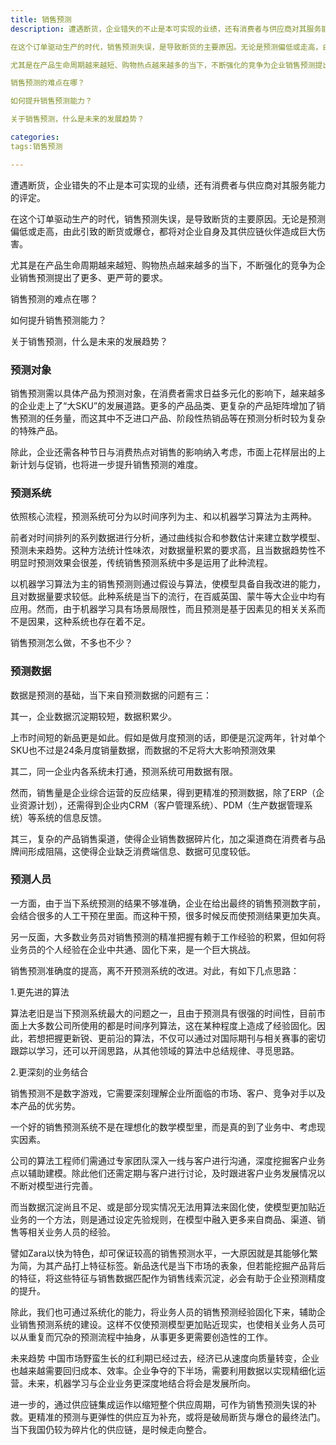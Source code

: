 ```yaml
---
title: 销售预测
description: 遭遇断货，企业错失的不止是本可实现的业绩，还有消费者与供应商对其服务能力的评定。

在这个订单驱动生产的时代，销售预测失误，是导致断货的主要原因。无论是预测偏低或走高，由此引致的断货或爆仓，都将对企业自身及其供应链伙伴造成巨大伤害。

尤其是在产品生命周期越来越短、购物热点越来越多的当下，不断强化的竞争为企业销售预测提出了更多、更严苛的要求。

销售预测的难点在哪？

如何提升销售预测能力？

关于销售预测，什么是未来的发展趋势？

categories:
tags:销售预测 

---
```




遭遇断货，企业错失的不止是本可实现的业绩，还有消费者与供应商对其服务能力的评定。

在这个订单驱动生产的时代，销售预测失误，是导致断货的主要原因。无论是预测偏低或走高，由此引致的断货或爆仓，都将对企业自身及其供应链伙伴造成巨大伤害。

尤其是在产品生命周期越来越短、购物热点越来越多的当下，不断强化的竞争为企业销售预测提出了更多、更严苛的要求。

销售预测的难点在哪？

如何提升销售预测能力？

关于销售预测，什么是未来的发展趋势？

### 预测对象 ###


销售预测需以具体产品为预测对象，在消费者需求日益多元化的影响下，越来越多的企业走上了“大SKU”的发展道路。更多的产品品类、更复杂的产品矩阵增加了销售预测的任务量，而这其中不乏进口产品、阶段性热销品等在预测分析时较为复杂的特殊产品。

除此，企业还需各种节日与消费热点对销售的影响纳入考虑，市面上花样层出的上新计划与促销，也将进一步提升销售预测的难度。

### 预测系统 ###


依照核心流程，预测系统可分为以时间序列为主、和以机器学习算法为主两种。

前者对时间排列的系列数据进行分析，通过曲线拟合和参数估计来建立数学模型、预测未来趋势。这种方法统计性味浓，对数据量积累的要求高，且当数据趋势性不明显时预测效果会很差，传统销售预测系统中多是运用了此种流程。

以机器学习算法为主的销售预测则通过假设与算法，使模型具备自我改进的能力，且对数据量要求较低。此种系统是当下的流行，在百威英国、蒙牛等大企业中均有应用。然而，由于机器学习具有场景局限性，而且预测是基于因素见的相关关系而不是因果，这种系统也存在着不足。


销售预测怎么做，不多也不少？


### 预测数据 ###


数据是预测的基础，当下来自预测数据的问题有三：

其一，企业数据沉淀期较短，数据积累少。

上市时间短的新品更是如此。假如是做月度预测的话，即便是沉淀两年，针对单个SKU也不过是24条月度销量数据，而数据的不足将大大影响预测效果

其二，同一企业内各系统未打通，预测系统可用数据有限。

然而，销售量是企业综合运营的反应结果，得到更精准的预测数据，除了ERP（企业资源计划），还需得到企业内CRM（客户管理系统）、PDM（生产数据管理系统）等系统的信息反馈。

其三，复杂的产品销售渠道，使得企业销售数据碎片化，加之渠道商在消费者与品牌间形成阻隔，这使得企业缺乏消费端信息、数据可见度较低。

### 预测人员 ###


一方面，由于当下系统预测的结果不够准确，企业在给出最终的销售预测数字前，会结合很多的人工干预在里面。而这种干预，很多时候反而使预测结果更加失真。

另一反面，大多数业务员对销售预测的精准把握有赖于工作经验的积累，但如何将业务员的个人经验在企业中共通、固化下来，是一个巨大挑战。


销售预测准确度的提高，离不开预测系统的改进。对此，有如下几点思路：

1.更先进的算法

算法老旧是当下预测系统最大的问题之一，且由于预测具有很强的时间性，目前市面上大多数公司所使用的都是时间序列算法，这在某种程度上造成了经验固化。因此，若想把握更新锐、更前沿的算法，不仅可以通过对国际期刊与相关赛事的密切跟踪以学习，还可以开阔思路，从其他领域的算法中总结规律、寻觅思路。

2.更深刻的业务结合

销售预测不是数字游戏，它需要深刻理解企业所面临的市场、客户、竞争对手以及本产品的优劣势。

一个好的销售预测系统不是在理想化的数学模型里，而是真的到了业务中、考虑现实因素。

公司的算法工程师们需通过专家团队深入一线与客户进行沟通，深度挖掘客户业务点以辅助建模。除此他们还需定期与客户进行讨论，及时跟进客户业务发展情况以不断对模型进行完善。

而当数据沉淀尚且不足、或是部分现实情况无法用算法来固化使，使模型更加贴近业务的一个方法，则是通过设定先验规则，在模型中融入更多来自商品、渠道、销售等相关业务人员的经验。

譬如Zara以快为特色，却可保证较高的销售预测水平，一大原因就是其能够化繁为简，为其产品打上特征标签。新品迭代是当下市场的表象，但若能挖掘产品背后的特征，将这些特征与销售数据匹配作为销售线索沉淀，必会有助于企业预测精度的提升。

除此，我们也可通过系统化的能力，将业务人员的销售预测经验固化下来，辅助企业销售预测系统的建设。这样不仅使预测模型更加贴近现实，也使相关业务人员可以从重复而冗杂的预测流程中抽身，从事更多更需要创造性的工作。

未来趋势
中国市场野蛮生长的红利期已经过去，经济已从速度向质量转变，企业也越来越需要回归成本、效率。企业争夺的下半场，需要利用数据以实现精细化运营。未来，机器学习与企业业务更深度地结合将会是发展所向。

进一步的，通过供应链集成运作以缩短整个供应周期，可作为销售预测失误的补救。更精准的预测与更弹性的供应互为补充，或将是破局断货与爆仓的最终法门。当下我国仍较为碎片化的供应链，是时候走向整合。
